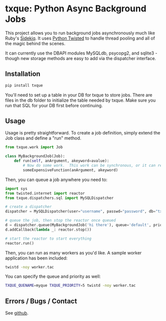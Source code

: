 # txque: Python Async Background Jobs

This project allows you to run background jobs asynchronously much like Ruby's [Sidekiq](http://sidekiq.org/).  It uses [Python Twisted](http://twistedmatrix.com) to handle thread pooling and all of the magic behind the scenes.

It can currently use the DBAPI modules MySQLdb, psycopg2, and sqlite3 - though new storage methods are easy to add via the dispatcher interface.

## Installation

```bash
pip install txque
```

You'll need to set up a table in your DB for txque to store jobs.  There are files in the db folder to initialize the table needed by txque.  Make sure you run that SQL for your DB first before continuing.


## Usage
Usage is pretty straightforward.  To create a job definition, simply extend the Job class and define a "run" method.

```python
from txque.work import Job

class MyBackgroundJob(Job):
    def run(self, anArgument, akeyword=avalue):
        # Now do some work.  This work can be synchronous, or it can return a deferred.
        someExpensiveFunction(anArgument, akeyword)
```

Then, you can queue a job anywhere you need to:

```python
import sys
from twisted.internet import reactor
from txque.dispatchers.sql import MySQLDispatcher

# create a dispatcher
dispatcher = MySQLDispatcher(user="username", passwd="password", db="txque")

# queue the job, then stop the reactor once queued
d = dispatcher.queue(MyBackgroundJob('hi there'), queue='default', priority=10)
d.addCallback(lambda _: reactor.stop())

# start the reactor to start everything
reactor.run()
```

Then, you can run as many workers as you'd like.  A sample worker application has been included:

```bash
twistd -noy worker.tac
```

You can specify the queue and priority as well:
```bash
TXQUE_QUENAME=myque TXQUE_PRIORITY=5 twistd -noy worker.tac
```

## Errors / Bugs / Contact
See [github](http://github.com/bmuller/txque).

